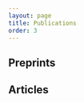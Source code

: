 ```yaml
---
layout: page
title: Publications
order: 3
---
```


<!-- - TOC
{:toc} -->

## Preprints  


## Articles

